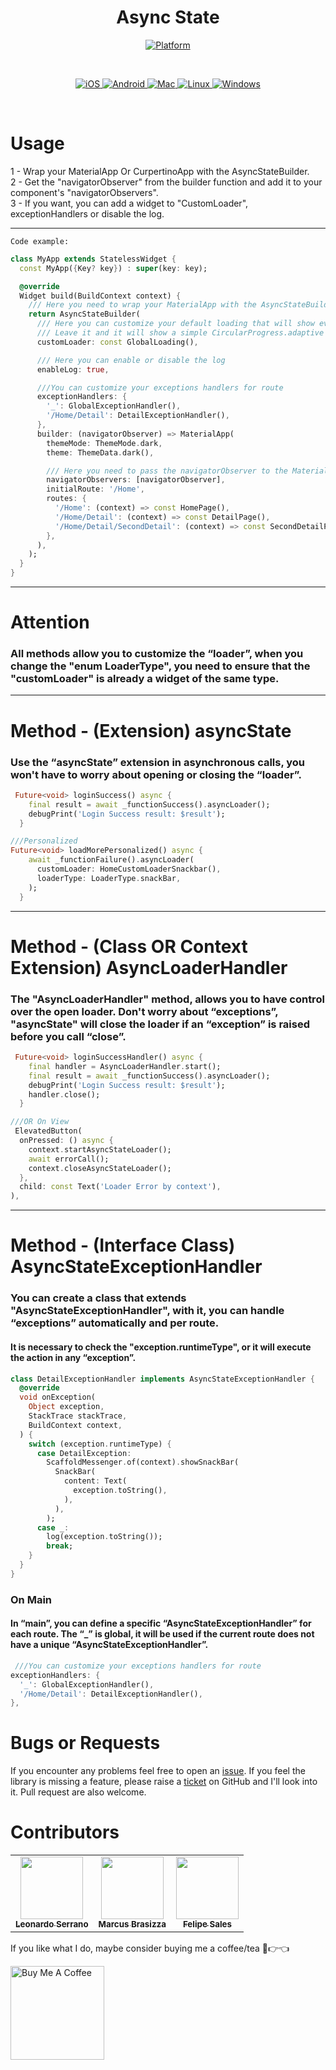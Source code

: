 <h1 align="center">Async State</h1>

<p align="center">
  <a href="https://flutter.dev">
    <img src="https://img.shields.io/badge/Platform-Flutter-02569B?logo=flutter"
      alt="Platform" />
  </a>
</p><br>
<p align="center">
  <a href="">
    <img src="https://img.shields.io/badge/Platform-Flutter-02569B?logo=iOS"
      alt="iOS" />
  </a>
  <a href="">
    <img src="https://img.shields.io/badge/Platform-Flutter-02569B?logo=Android"
      alt="Android" />
  </a>
  <a href="">
    <img src="https://img.shields.io/badge/Platform-Flutter-02569B?logo=macOS"
      alt="Mac" />
  </a><a href="">
    <img src="https://img.shields.io/badge/Platform-Flutter-02569B?logo=Linux"
      alt="Linux" />
  </a>
   </a><a href="">
    <img src="https://img.shields.io/badge/Platform-Flutter-02569B?logo=Windows"
      alt="Windows" />
  </a>
</p><br>

<!-- # Where this package works!
 [x] **Android** <br>
 [x] **IOS**<br>
 [x] **Web**<br>
 [x] **Macos**<br>
 [-] **Linux** (not tested yet)<br> 
 [-] **Windows** (not tested yet)<br>-->

# Usage 
 <body>
  1 - Wrap your MaterialApp Or CurpertinoApp with the AsyncStateBuilder.<br />
  2 - Get the "navigatorObserver" from the builder function and add it to your component's "navigatorObservers".<br />
  3 - If you want, you can add a widget to "CustomLoader", exceptionHandlers or disable the log.<br /> 
 </body>

--------------
`Code example:`
```dart
class MyApp extends StatelessWidget {
  const MyApp({Key? key}) : super(key: key);

  @override
  Widget build(BuildContext context) {
    /// Here you need to wrap your MaterialApp with the AsyncStateBuilder
    return AsyncStateBuilder(
      /// Here you can customize your default loading that will show every transaction
      /// Leave it and it will show a simple CircularProgress.adaptive indicator
      customLoader: const GlobalLoading(),

      /// Here you can enable or disable the log
      enableLog: true,

      ///You can customize your exceptions handlers for route
      exceptionHandlers: {
        '_': GlobalExceptionHandler(),
        '/Home/Detail': DetailExceptionHandler(),
      },
      builder: (navigatorObserver) => MaterialApp(
        themeMode: ThemeMode.dark,
        theme: ThemeData.dark(),

        /// Here you need to pass the navigatorObserver to the MaterialApp
        navigatorObservers: [navigatorObserver],
        initialRoute: '/Home',
        routes: {
          '/Home': (context) => const HomePage(),
          '/Home/Detail': (context) => const DetailPage(),
          '/Home/Detail/SecondDetail': (context) => const SecondDetailPage(),
        },
      ),
    );
  }
} 
```

-------------------------------------------------------------------------------------
# Attention
### All methods allow you to customize the “loader”, when you change the "enum LoaderType", you need to ensure that the "customLoader" is already a widget of the same type.
-------------------------------------------------------------------------------------
# Method - (Extension) asyncState
###  Use the “asyncState” extension in asynchronous calls, you won't have to worry about opening or closing the “loader”.
```dart
 Future<void> loginSuccess() async {
    final result = await _functionSuccess().asyncLoader();
    debugPrint('Login Success result: $result');
  }

///Personalized
Future<void> loadMorePersonalized() async {
    await _functionFailure().asyncLoader(
      customLoader: HomeCustomLoaderSnackbar(),
      loaderType: LoaderType.snackBar,
    );
  }
```
-------------------------------------------------------------------------------------
# Method - (Class OR Context Extension) AsyncLoaderHandler
### The "AsyncLoaderHandler" method, allows you to have control over the open loader. Don't worry about “exceptions”, "asyncState" will close the loader if an “exception” is raised before you call “close”.
```dart
 Future<void> loginSuccessHandler() async {
    final handler = AsyncLoaderHandler.start();
    final result = await _functionSuccess().asyncLoader();
    debugPrint('Login Success result: $result');
    handler.close();
  }

///OR On View
 ElevatedButton(
  onPressed: () async {
    context.startAsyncStateLoader();
    await errorCall();
    context.closeAsyncStateLoader();
  },
  child: const Text('Loader Error by context'),
),
```
-------------------------------------------------------------------------------------
# Method - (Interface Class) AsyncStateExceptionHandler
### You can create a class that extends "AsyncStateExceptionHandler", with it, you can handle “exceptions” automatically and per route.
#### It is necessary to check the "exception.runtimeType", or it will execute the action in any “exception”.
```dart
class DetailExceptionHandler implements AsyncStateExceptionHandler {
  @override
  void onException(
    Object exception,
    StackTrace stackTrace,
    BuildContext context,
  ) {
    switch (exception.runtimeType) {
      case DetailException:
        ScaffoldMessenger.of(context).showSnackBar(
          SnackBar(
            content: Text(
              exception.toString(),
            ),
          ),
        );
      case _:
        log(exception.toString());
        break;
    }
  }
}
```
### On Main
#### In “main”, you can define a specific “AsyncStateExceptionHandler” for each route. The “_” is global, it will be used if the current route does not have a unique “AsyncStateExceptionHandler”.
```dart
 ///You can customize your exceptions handlers for route
exceptionHandlers: {
  '_': GlobalExceptionHandler(),
  '/Home/Detail': DetailExceptionHandler(),
},
```

# Bugs or Requests

If you encounter any problems feel free to open an [issue](https://github.com/DevLSerrano/asyncstate/issues). If you feel the library is missing a feature, please raise a [ticket](https://github.com/DevLSerrano/asyncstate/pulls) on GitHub and I'll look into it. Pull request are also welcome.

# Contributors

<!-- ALL-CONTRIBUTORS-LIST:START - Do not remove or modify this section -->
<!-- prettier-ignore-start -->
<!-- markdownlint-disable -->
<table>
  <tr>
    <td align="center"><a href="https://github.com/DevLSerrano"><img src="https://avatars.githubusercontent.com/u/62712813?v=4" width="100px;" alt=""/><br /><sub><b>Leonardo Serrano</b></sub></a><br /><a href="" title="Dev"></a></td>
    <td align="center"><a href="https://github.com/brasizza"><img src="https://avatars.githubusercontent.com/u/26041910?v=4" width="100px;" alt=""/><br /><sub><b>Marcus Brasizza</b></sub></a><br /><a href="" title="Dev"></a></td>
    <td align="center"><a href="https://github.com/felipecastrosales"><img src="https://avatars.githubusercontent.com/u/59374587" width="100px;" alt=""/><br /><sub><b>Felipe Sales</b></sub></a><br /><a href="" title="Dev"></a></td>
  </tr>
</table>

If you like what I do, maybe consider buying me a coffee/tea 🥺👉👈

<a href="https://www.buymeacoffee.com/leonardoserrano" target="_blank"><img src="https://cdn.buymeacoffee.com/buttons/v2/default-red.png" alt="Buy Me A Coffee" width="150" ></a>

<!-- markdownlint-restore -->
<!-- prettier-ignore-end -->

<!-- ALL-CONTRIBUTORS-LIST:END -->
 
